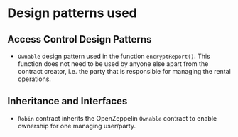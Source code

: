 # Design patterns used

## Access Control Design Patterns

- `Ownable` design pattern used in the function `encryptReport()`. This function does not need to be used by anyone else apart from the contract creator, i.e. the party that is responsible for managing the rental operations.

## Inheritance and Interfaces

- `Robin` contract inherits the OpenZeppelin `Ownable` contract to enable ownership for one managing user/party.
